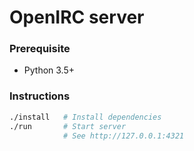 OpenIRC server
========

### Prerequisite
- Python 3.5+

### Instructions
```bash
./install   # Install dependencies
./run       # Start server
            # See http://127.0.0.1:4321
```
